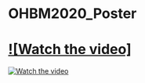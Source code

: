 # OHBM2020_Poster
# [![Watch the video]](https://www.youtube.com/watch?v=qCTMq7xvdXU&list=PL0s2dJpAEgh_Gpa-FL-ScH9pA1lMY6tyS&index=92&t=0s)
[![Watch the video](https://img.youtube.com/vi/T-D1KVIuvjA/maxresdefault.jpg)](https://youtu.be/T-D1KVIuvjA)
